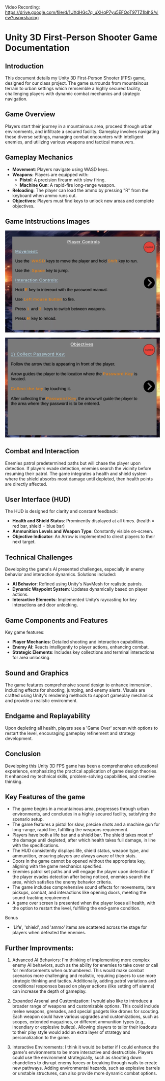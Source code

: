 Video Recording: https://drive.google.com/file/d/1UXdHGc7q_uXHqP7yu5EFQoT97TZ1bIhS/view?usp=sharing

# Unity 3D First-Person Shooter Game Documentation

## Introduction
This document details my Unity 3D First-Person Shooter (FPS) game, designed for our class project. The game surrounds from mountainous terrain to urban settings which remsemble a highly secured facility, challenging players with dynamic combat mechanics and strategic navigation.

## Game Overview
Players start their journey in a mountainous area, proceed through urban environments, and infiltrate a secured facility. Gameplay involves navigating these diverse settings, managing combat encounters with intelligent enemies, and utilizing various weapons and tactical maneuvers.

## Gameplay Mechanics
- **Movement**: Players navigate using WASD keys.
- **Weapons**: Players are equipped with:
  - **Pistol**: A precision firearm with slow firing.
  - **Machine Gun**: A rapid-fire long-range weapon.
- **Reloading**: The player can load the ammo by pressing "R" from the keyboard when ammo runs out.
- **Objectives**: Players must find keys to unlock new areas and complete objectives.

## Game Intstructions Images
![Alt text for the image](Player%20Controls.jpg)

![Alt text for the image](Objectives.jpg)

## Combat and Interaction
Enemies patrol predetermined paths but will chase the player upon detection. If players evade detection, enemies search the vicinity before resuming their patrol. The game integrates a health and shield system where the shield absorbs most damage until depleted, then health points are directly affected.

## User Interface (HUD)
The HUD is designed for clarity and constant feedback:
- **Health and Shield Status**: Prominently displayed at all times. (health = red bar, shield = blue bar) 
- **Ammunition Levels and Weapon Type**: Constantly visible on-screen.
- **Objective Indicator**: An Arrow is implemented to direct players to their next target.

## Technical Challenges
Developing the game's AI presented challenges, especially in enemy behavior and interaction dynamics. Solutions included:
- **AI Behavior**: Refined using Unity's NavMesh for realistic patrols.
- **Dynamic Waypoint System**: Updates dynamically based on player actions.
- **Interactive Elements**: Implemented Unity’s raycasting for key interactions and door unlocking.

## Game Components and Features
Key game features:
- **Player Mechanics**: Detailed shooting and interaction capabilities.
- **Enemy AI**: Reacts intelligently to player actions, enhancing combat.
- **Strategic Elements**: Includes key collections and terminal interactions for area unlocking.

## Sound and Graphics
The game features comprehensive sound design to enhance immersion, including effects for shooting, jumping, and enemy alerts. Visuals are crafted using Unity's rendering methods to support gameplay mechanics and provide a realistic environment.

## Endgame and Replayability
Upon depleting all health, players see a 'Game Over' screen with options to restart the level, encouraging gameplay refinement and strategy development.

## Conclusion
Developing this Unity 3D FPS game has been a comprehensive educational experience, emphasizing the practical application of game design theories. It enhanced my technical skills, problem-solving capabilities, and creative thinking.

## Key Features of the game 
- The game begins in a mountainous area, progresses through urban environments, and concludes in a highly secured facility, satisfying the scenario setup.
- The game features a pistol for slow, precise shots and a machine gun for long-range, rapid fire, fulfilling the weapons requirement.
- Players have both a life bar and a shield bar. The shield takes most of the damage until depleted, after which health takes full damage, in line with the specifications.
- The HUD consistently displays life, shield status, weapon type, and ammunition, ensuring players are always aware of their stats.
- Doors in the game cannot be opened without the appropriate key, aligning with the game mechanics specified.
- Enemies patrol set paths and will engage the player upon detection. If the player evades detection after being noticed, enemies search the area, which satisfies the enemy behavior criteria.
- The game includes comprehensive sound effects for movements, item pickups, combat, and interactions like opening doors, meeting the sound-tracking requirement.
- A game over screen is presented when the player loses all health, with the option to restart the level, fulfilling the end-game condition.

Bonus 

- 'Life', 'shield', and 'ammo' items are scattered across the stage for players when defeated the enemies. 

## Further Improvments: 

1) Advanced AI Behaviors: I'm thinking of implementing more complex enemy AI behaviors, such as the ability for enemies to take cover or call for reinforcements when outnumbered. This would make combat scenarios more challenging and realistic, requiring players to use more strategic thinking and tactics. Additionally, adding patrol variations and conditional responses based on player actions (like setting off alarms) can increase the depth of gameplay.

2) Expanded Arsenal and Customization: I would also like to introduce a broader range of weapons and customizable options. This could include melee weapons, grenades, and special gadgets like drones for scouting. Each weapon could have various upgrades and customizations, such as scopes, extended magazines, or different ammunition types (e.g., incendiary or explosive bullets). Allowing players to tailor their loadouts to their play style would add an extra layer of strategy and personalization to the game.

3) Interactive Environments: I think it would be better if I could enhance the game's environments to be more interactive and destructible. Players could use the environment strategically, such as shooting down chandeliers to disrupt enemy forces or breaking through walls to create new pathways. Adding environmental hazards, such as explosive barrels or unstable structures, can also provide more dynamic combat options.
